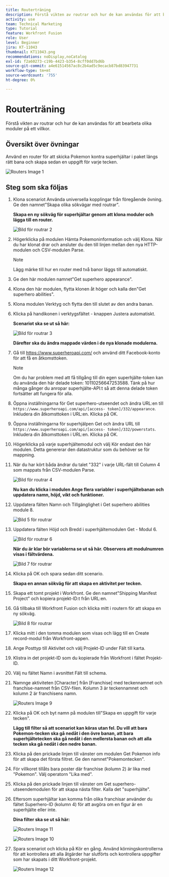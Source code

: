 ```yaml
---
title: Routerträning
description: Förstå vikten av routrar och hur de kan användas för att bearbeta olika moduler på ett villkor.
activity: use
team: Technical Marketing
type: Tutorial
feature: Workfront Fusion
role: User
level: Beginner
jira: KT-11043
thumbnail: KT11043.png
recommendations: noDisplay,noCatalog
exl-id: f2a60273-c19b-4423-b354-8cff0dd7bd6b
source-git-commit: a4e61514567ac8c2b4ad5c9ecacb87bd83947731
workflow-type: tm+mt
source-wordcount: '755'
ht-degree: 0%

---
```


# Routerträning

Förstå vikten av routrar och hur de kan användas för att bearbeta olika moduler på ett villkor.

## Översikt över övningar

Använd en router för att skicka Pokemon kontra superhjältar i paket längs rätt bana och skapa sedan en uppgift för varje tecken.

![Routers Image 1](../12-exercises/assets/routers-walkthrough-1.png)

## Steg som ska följas

1. Klona scenariot Använda universella kopplingar från föregående övning. Ge den namnet&quot;Skapa olika sökvägar med routrar&quot;.

   **Skapa en ny sökväg för superhjältar genom att klona moduler och lägga till en router.**

   ![Bild för routrar 2](../12-exercises/assets/routers-walkthrough-2.png)

1. Högerklicka på modulen Hämta Pokemoninformation och välj Klona. När du har klonat drar och ansluter du den till linjen mellan den nya HTTP-modulen och CSV-modulen Parse.

   >[!NOTE]
   >
   > Lägg märke till hur en router med två banor läggs till automatiskt.

1. Ge den här modulen namnet&quot;Get superhero appearance&quot;.
1. Klona den här modulen, flytta klonen åt höger och kalla den&quot;Get superhero abilities&quot;.
1. Klona modulen Verktyg och flytta den till slutet av den andra banan.
1. Klicka på handikonen i verktygsfältet - knappen Justera automatiskt.

   **Scenariot ska se ut så här:**

   ![Bild för routrar 3](../12-exercises/assets/routers-walkthrough-3.png)

   **Därefter ska du ändra mappade värden i de nya klonade modulerna.**

1. Gå till <https://www.superheroapi.com/> och använd ditt Facebook-konto för att få en åtkomsttoken.

   >[!NOTE]
   >
   >Om du har problem med att få tillgång till din egen superhjälte-token kan du använda den här delade token: 10110256647253588. Tänk på hur många gånger du anropar superhjälte-API:t så att denna delade token fortsätter att fungera för alla.

1. Öppna inställningarna för Get superhero-utseendet och ändra URL:en till `https://www.superheroapi.com/api/[access- token]/332/appearance`. Inkludera din åtkomsttoken i URL:en. Klicka på OK.
1. Öppna inställningarna för superhjälpen Get och ändra URL till `https://www.superheroapi.com/api/[access- token]/332/powerstats`. Inkludera din åtkomsttoken i URL:en. Klicka på OK.
1. Högerklicka på varje superhjältemodul och välj Kör endast den här modulen. Detta genererar den datastruktur som du behöver se för mappning.
1. När du har kört båda ändrar du talet &quot;332&quot; i varje URL-fält till Column 4 som mappats från CSV-modulen Parse.

   ![Bild för routrar 4](../12-exercises/assets/routers-walkthrough-4.png)

   **Nu kan du klicka i modulen Ange flera variabler i superhjältebanan och uppdatera namn, höjd, vikt och funktioner.**

1. Uppdatera fälten Namn och Tillgänglighet i Get superhero abilities module 8.

   ![Bild 5 för routrar](../12-exercises/assets/routers-walkthrough-5.png)

1. Uppdatera fälten Höjd och Bredd i superhjältemodulen Get - Modul 6.

   ![Bild för routrar 6](../12-exercises/assets/routers-walkthrough-6.png)

   **När du är klar bör variablerna se ut så här. Observera att modulnumren visas i fältvärdena.**

   ![Bild 7 för routrar](../12-exercises/assets/routers-walkthrough-7.png)

1. Klicka på OK och spara sedan ditt scenario.

   **Skapa en annan sökväg för att skapa en aktivitet per tecken.**

1. Skapa ett tomt projekt i Workfront. Ge den namnet&quot;Shipping Manifest Project&quot; och kopiera projekt-ID:t från URL:en.
1. Gå tillbaka till Workfront Fusion och klicka mitt i routern för att skapa en ny sökväg.

   ![Bild 8 för routrar](../12-exercises/assets/routers-walkthrough-8.png)

1. Klicka mitt i den tomma modulen som visas och lägg till en Create record-modul från Workfront-appen.
1. Ange Posttyp till Aktivitet och välj Projekt-ID under Fält till karta.
1. Klistra in det projekt-ID som du kopierade från Workfront i fältet Projekt-ID.
1. Välj nu fältet Namn i avsnittet Fält till schema.
1. Namnge aktiviteten [Character] från [Franchise] med teckennamnet och franchise-namnet från CSV-filen. Kolumn 3 är teckennamnet och kolumn 2 är franchisens namn.

   ![Routers Image 9](../12-exercises/assets/routers-walkthrough-9.png)

1. Klicka på OK och byt namn på modulen till&quot;Skapa en uppgift för varje tecken&quot;.

   **Lägg till filter så att scenariot kan köras utan fel. Du vill att bara Pokemon-tecken ska gå nedåt i den övre banan, att bara superhjältetecken ska gå nedåt i den mellersta banan och att alla tecken ska gå nedåt i den nedre banan.**

1. Klicka på den prickade linjen till vänster om modulen Get Pokemon info för att skapa det första filtret. Ge den namnet&quot;Pokemontecken&quot;.
1. För villkoret tillåts bara poster där franchise (kolumn 2) är lika med &quot;Pokemon&quot;. Välj operatorn &quot;Lika med&quot;.
1. Klicka på den prickade linjen till vänster om Get superhero-utseendemodulen för att skapa nästa filter. Kalla det &quot;superhjälte&quot;.
1. Eftersom superhjältar kan komma från olika franchisar använder du fältet Superhero-ID (kolumn 4) för att avgöra om en figur är en superhjälte eller inte.

   **Dina filter ska se ut så här:**

   ![Routers Image 11](../12-exercises/assets/routers-walkthrough-11.png)

   ![Routers Image 10](../12-exercises/assets/routers-walkthrough-10.png)

1. Spara scenariot och klicka på Kör en gång. Använd körningskontrollerna för att kontrollera att alla åtgärder har slutförts och kontrollera uppgifter som har skapats i ditt Workfront-projekt.

   ![Routers Image 12](../12-exercises/assets/routers-walkthrough-12.png)
